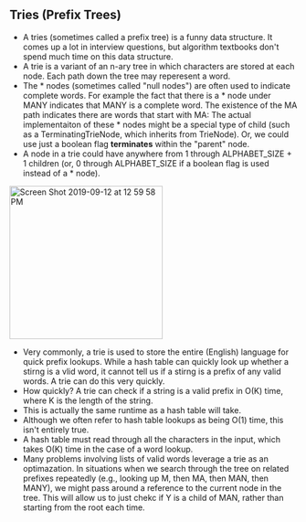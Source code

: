 ## Tries (Prefix Trees)

- A tries (sometimes called a prefix tree) is a funny data structure. It comes up a lot in interview questions, but algorithm textbooks don't spend much time on this data structure. 
- A trie is a variant of an n-ary tree in which characters are stored at each node. Each path down the tree may reperesent a word. 
- The * nodes (sometimes called "null nodes") are often used to indicate complete words. For example the fact that there is a * node under MANY indicates that MANY is a complete word. The existence of the MA path indicates there are words that start with MA: The actual implementaiton of these * nodes might be a special type of child (such as a TerminatingTrieNode, which inherits from TrieNode). Or, we could use just a boolean flag **terminates** within the "parent" node. 
- A node in a trie could have anywhere from 1 through ALPHABET_SIZE + 1 children (or, 0 through ALPHABET_SIZE if a boolean flag is used instead of a * node).

<img width="268" alt="Screen Shot 2019-09-12 at 12 59 58 PM" src="https://user-images.githubusercontent.com/46575719/64816782-4783b700-d55d-11e9-99b3-a20fbbfcb2f1.png">

- Very commonly, a trie is used to store the entire (English) language for quick prefix lookups. While a hash table can quickly look up whether a stirng is a vlid word, it cannot tell us if a stirng is a prefix of any valid words. A trie can do this very quickly. 
- How quickly? A trie can check if a string is a valid prefix in O(K) time, where K is the length of the string. 
- This is actually the same runtime as a hash table will take. 
- Although we often refer to hash table lookups as being O(1) time, this isn't entirely true. 
- A hash table must read through all the characters in the input, which takes O(K) time in the case of a word lookup.
- Many problems involving lists of valid words leverage a trie as an optimazation. In situations when we search through the tree on related prefixes repeatedly (e.g., looking up M, then MA, then MAN, then MANY), we might pass around a reference to the current node in the tree.
This will allow us to just chekc if Y is a child of MAN, rather than starting from the root each time. 

